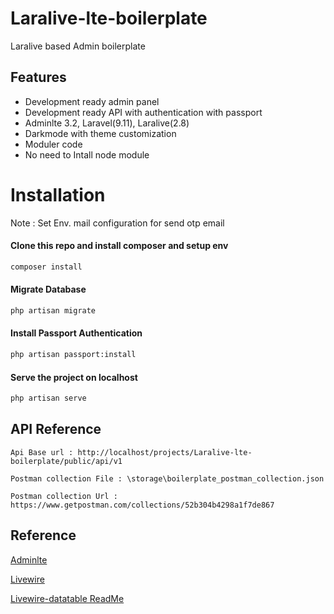# Laralive-lte-boilerplate

Laralive based Admin boilerplate


## Features

- Development ready admin panel
- Development ready API with authentication with passport 
- Adminlte 3.2, Laravel(9.11), Laralive(2.8)
- Darkmode with theme customization
- Moduler code
- No need to Intall node module



# Installation

Note : Set Env. mail configuration for send otp email


#### Clone this repo and install composer and setup env
```bash
composer install
```
    
#### Migrate Database
```bash
php artisan migrate
```
  
#### Install Passport Authentication
```bash
php artisan passport:install
```

#### Serve the project on localhost
```bash
php artisan serve
```



    
## API Reference

```
Api Base url : http://localhost/projects/Laralive-lte-boilerplate/public/api/v1
```
```
Postman collection File : \storage\boilerplate_postman_collection.json
```
```
Postman collection Url :  https://www.getpostman.com/collections/52b304b4298a1f7de867
```



## Reference


[Adminlte](https://adminlte.io/themes/v3/)

[Livewire](https://laravel-livewire.com/docs/2.x/quickstart)

[Livewire-datatable ReadMe](https://laravel-livewire.com/docs/2.x/quickstart)

